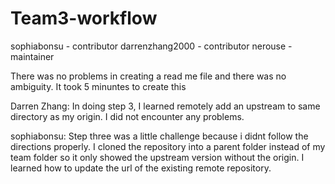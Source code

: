 # Team3-workflow
sophiabonsu - contributor
darrenzhang2000 - contributor
nerouse - maintainer 

There was no problems in creating a read me file and there was no ambiguity. It took 5 minuntes to create this

Darren Zhang:
In doing step 3, I learned remotely add an upstream to same directory as my origin. I did not encounter any problems. 


sophiabonsu:
Step three was a little challenge because i didnt follow the directions properly. I cloned the repository into a parent folder instead of my team folder so it only showed the upstream  version without the origin. I learned how to update the url of the existing remote repository.
